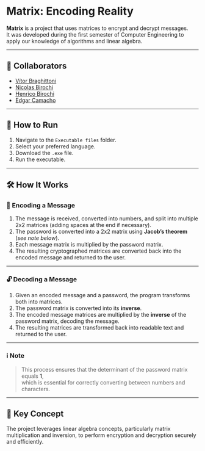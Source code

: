 # Matrix: Encoding Reality

**Matrix** is a project that uses matrices to encrypt and decrypt messages.  
It was developed during the first semester of Computer Engineering to apply our knowledge of algorithms and linear algebra.

---

## 👥 Collaborators

- [Vítor Braghittoni](https://github.com/VBraghittoni)  
- [Nicolas Birochi](https://github.com/nicholasbirochi)  
- [Henrico Birochi](https://github.com/henricobirochi)  
- [Edgar Camacho](https://github.com/Edgarcsr)

---

## 🚀 How to Run

1. Navigate to the `Executable files` folder.
2. Select your preferred language.
3. Download the `.exe` file.
4. Run the executable.

---

## 🛠️ How It Works

### 🔐 Encoding a Message

1. The message is received, converted into numbers, and split into multiple 2x2 matrices (adding spaces at the end if necessary).
2. The password is converted into a 2x2 matrix using **Jacob’s theorem** (*see note below*).
3. Each message matrix is multiplied by the password matrix.
4. The resulting cryptographed matrices are converted back into the encoded message and returned to the user.

---

### 🔓 Decoding a Message

1. Given an encoded message and a password, the program transforms both into matrices.
2. The password matrix is converted into its **inverse**.
3. The encoded message matrices are multiplied by the **inverse** of the password matrix, decoding the message.
4. The resulting matrices are transformed back into readable text and returned to the user.

---

### ℹ️ Note

> This process ensures that the determinant of the password matrix equals **1**,  
> which is essential for correctly converting between numbers and characters.

---

## 🧮 Key Concept

The project leverages linear algebra concepts, particularly matrix multiplication and inversion, to perform encryption and decryption securely and efficiently.

